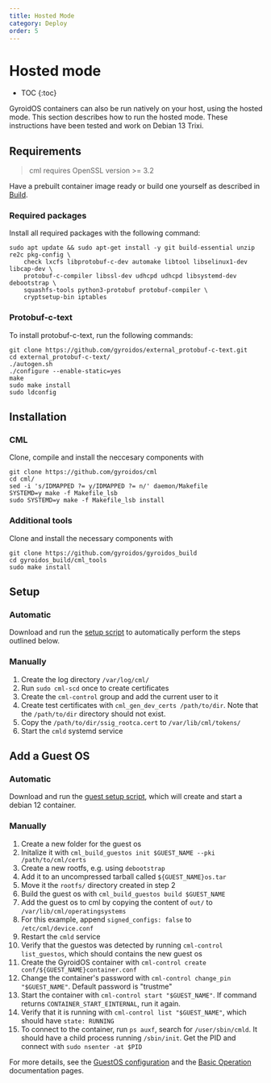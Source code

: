 ```yaml
---
title: Hosted Mode
category: Deploy
order: 5
---
```

# Hosted mode
- TOC
{:toc}

GyroidOS containers can also be run natively on your host, using the hosted mode.
This section describes how to run the hosted mode.
These instructions have been tested and work on Debian 13 Trixi.

## Requirements
> cml requires OpenSSL version >= 3.2

Have a prebuilt container image ready or build one yourself as described in [Build](/build/build).

### Required packages
Install all required packages with the following command:
```
sudo apt update && sudo apt-get install -y git build-essential unzip re2c pkg-config \
    check lxcfs libprotobuf-c-dev automake libtool libselinux1-dev libcap-dev \
    protobuf-c-compiler libssl-dev udhcpd udhcpd libsystemd-dev debootstrap \
    squashfs-tools python3-protobuf protobuf-compiler \
    cryptsetup-bin iptables
```

### Protobuf-c-text
To install protobuf-c-text, run the following commands:
```
git clone https://github.com/gyroidos/external_protobuf-c-text.git
cd external_protobuf-c-text/
./autogen.sh
./configure --enable-static=yes
make
sudo make install
sudo ldconfig
```

## Installation

### CML
Clone, compile and install the neccesary components with
```
git clone https://github.com/gyroidos/cml
cd cml/
sed -i 's/IDMAPPED ?= y/IDMAPPED ?= n/' daemon/Makefile
SYSTEMD=y make -f Makefile_lsb
sudo SYSTEMD=y make -f Makefile_lsb install
```

### Additional tools
Clone and install the necessary components with
```
git clone https://github.com/gyroidos/gyroidos_build
cd gyroidos_build/cml_tools
sudo make install
```

## Setup

### Automatic

Download and run the [setup script](/assets/hosted-setup.sh) to automatically perform the steps outlined below.

### Manually

1. Create the log directory `/var/log/cml/`
2. Run `sudo cml-scd` once to create certificates
3. Create the `cml-control` group and add the current user to it
4. Create test certificates with `cml_gen_dev_certs /path/to/dir`. Note that the `/path/to/dir` directory should not exist.
5. Copy the `/path/to/dir/ssig_rootca.cert` to `/var/lib/cml/tokens/`
6. Start the `cmld` systemd service


## Add a Guest OS

### Automatic

Download and run the [guest setup script](/assets/hosted-debian-guest.sh), which will create and start a debian 12 container.

### Manually

1. Create a new folder for the guest os
2. Initalize it with `cml_build_guestos init $GUEST_NAME --pki /path/to/cml/certs`
3. Create a new rootfs, e.g. using `debootstrap`
4. Add it to an uncompressed tarball called `${GUEST_NAME}os.tar`
5. Move it the `rootfs/` directory created in step 2
6. Build the guest os with `cml_build_guestos build $GUEST_NAME`
7. Add the guest os to cml by copying the content of `out/` to `/var/lib/cml/operatingsystems`
8. For this example, append `signed_configs: false` to `/etc/cml/device.conf`
9. Restart the `cmld` service
10. Verify that the guestos was detected by running `cml-control list_guestos`, which should contains the new guest os
11. Create the GyroidOS container with `cml-control create conf/${GUEST_NAME}container.conf`
12. Change the container's password with `cml-control change_pin "$GUEST_NAME"`. Default password is "trustme"
13. Start the container with `cml-control start "$GUEST_NAME"`. If command returns `CONTAINER_START_EINTERNAL`, run it again.
14. Verify that it is running with `cml-control list "$GUEST_NAME"`, which should have `state: RUNNING`
15. To connect to the container, run `ps auxf`, search for `/user/sbin/cmld`. It should have a child process running `/sbin/init`. Get the PID and connect with `sudo nsenter -at $PID`

For more details, see the [GuestOS configuration](/operate/guestos_config) and the [Basic Operation](/operate/control) documentation pages.
